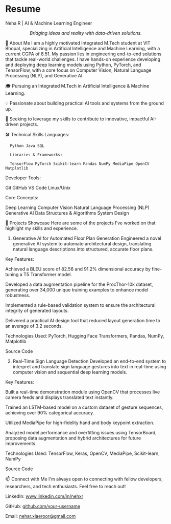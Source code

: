 # Resume
Neha R | AI & Machine Learning Engineer
<p align="center">
<em>Bridging ideas and reality with data-driven solutions.</em>
</p>

👋 About Me
I am a highly motivated Integrated M.Tech student at VIT Bhopal, specializing in Artificial Intelligence and Machine Learning, with a current CGPA of 8.51. My passion lies in engineering end-to-end solutions that tackle real-world challenges. I have hands-on experience developing and deploying deep learning models using Python, PyTorch, and TensorFlow, with a core focus on Computer Vision, Natural Language Processing (NLP), and Generative AI.

🎓 Pursuing an Integrated M.Tech in Artificial Intelligence & Machine Learning.

💡 Passionate about building practical AI tools and systems from the ground up.

🚀 Seeking to leverage my skills to contribute to innovative, impactful AI-driven projects.

🛠️ Technical Skills
    Languages:

      Python Java SQL

      Libraries & Frameworks:

      TensorFlow PyTorch Scikit-learn Pandas NumPy MediaPipe OpenCV Matplotlib

Developer Tools:

 Git GitHub VS Code Linux/Unix

Core Concepts:

 Deep Learning Computer Vision Natural Language Processing (NLP) Generative AI Data Structures & Algorithms System Design

🚀 Projects Showcase
Here are some of the projects I've worked on that highlight my skills and experience.

1. Generative AI for Automated Floor Plan Generation
Engineered a novel generative AI system to automate architectural design, translating natural language descriptions into structured, accurate floor plans.

Key Features:

Achieved a BLEU score of 82.56 and 91.2% dimensional accuracy by fine-tuning a T5 Transformer model.

Developed a data augmentation pipeline for the ProcThor-10k dataset, generating over 34,000 unique training examples to enhance model robustness.

Implemented a rule-based validation system to ensure the architectural integrity of generated layouts.

Delivered a practical AI design tool that reduced layout generation time to an average of 3.2 seconds.

Technologies Used: PyTorch, Hugging Face Transformers, Pandas, NumPy, Matplotlib

Source Code

2. Real-Time Sign Language Detection
Developed an end-to-end system to interpret and translate sign language gestures into text in real-time using computer vision and sequential deep learning models.

Key Features:

Built a real-time demonstration module using OpenCV that processes live camera feeds and displays translated text instantly.

Trained an LSTM-based model on a custom dataset of gesture sequences, achieving over 90% categorical accuracy.

Utilized MediaPipe for high-fidelity hand and body keypoint extraction.

Analyzed model performance and overfitting issues using TensorBoard, proposing data augmentation and hybrid architectures for future improvements.

Technologies Used: TensorFlow, Keras, OpenCV, MediaPipe, Scikit-learn, NumPy

Source Code

📫 Connect with Me
I'm always open to connecting with fellow developers, researchers, and tech enthusiasts. Feel free to reach out!

LinkedIn: www.linkedin.com/in/nehxr

GitHub: [github.com/your-username](https://github.com/nehaw04)

Email: nehar.xiaeroor@gmail.com
